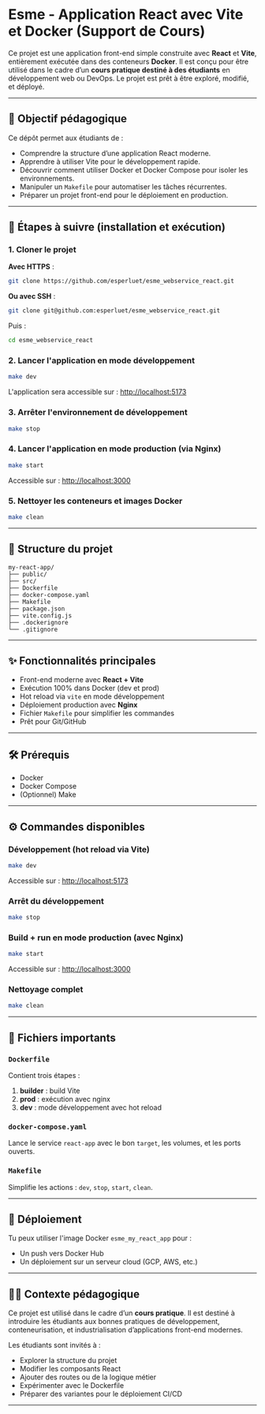 # Esme - Application React avec Vite et Docker (Support de Cours)

Ce projet est une application front-end simple construite avec **React** et **Vite**, entièrement exécutée dans des conteneurs **Docker**. Il est conçu pour être utilisé dans le cadre d’un **cours pratique destiné à des étudiants** en développement web ou DevOps. Le projet est prêt à être exploré, modifié, et déployé.

---

## 🎯 Objectif pédagogique

Ce dépôt permet aux étudiants de :
- Comprendre la structure d’une application React moderne.
- Apprendre à utiliser Vite pour le développement rapide.
- Découvrir comment utiliser Docker et Docker Compose pour isoler les environnements.
- Manipuler un `Makefile` pour automatiser les tâches récurrentes.
- Préparer un projet front-end pour le déploiement en production.

---

## 🧭 Étapes à suivre (installation et exécution)

### 1. Cloner le projet

**Avec HTTPS** :
```bash
git clone https://github.com/esperluet/esme_webservice_react.git
```

**Ou avec SSH** :
```bash
git clone git@github.com:esperluet/esme_webservice_react.git
```

Puis :
```bash
cd esme_webservice_react
```

### 2. Lancer l'application en mode développement
```bash
make dev
```
L'application sera accessible sur : [http://localhost:5173](http://localhost:5173)

### 3. Arrêter l'environnement de développement
```bash
make stop
```

### 4. Lancer l'application en mode production (via Nginx)
```bash
make start
```
Accessible sur : [http://localhost:3000](http://localhost:3000)

### 5. Nettoyer les conteneurs et images Docker
```bash
make clean
```

---

## 📁 Structure du projet

```
my-react-app/
├── public/
├── src/
├── Dockerfile
├── docker-compose.yaml
├── Makefile
├── package.json
├── vite.config.js
├── .dockerignore
└── .gitignore
```

---

## ✨ Fonctionnalités principales

- Front-end moderne avec **React + Vite**
- Exécution 100% dans Docker (dev et prod)
- Hot reload via `vite` en mode développement
- Déploiement production avec **Nginx**
- Fichier `Makefile` pour simplifier les commandes
- Prêt pour Git/GitHub

---

## 🛠️ Prérequis

- Docker
- Docker Compose
- (Optionnel) Make

---

## ⚙️ Commandes disponibles

### Développement (hot reload via Vite)
```bash
make dev
```
Accessible sur : [http://localhost:5173](http://localhost:5173)

### Arrêt du développement
```bash
make stop
```

### Build + run en mode production (avec Nginx)
```bash
make start
```
Accessible sur : [http://localhost:3000](http://localhost:3000)

### Nettoyage complet
```bash
make clean
```

---

## 📄 Fichiers importants

### `Dockerfile`
Contient trois étapes :
1. **builder** : build Vite
2. **prod** : exécution avec nginx
3. **dev** : mode développement avec hot reload

### `docker-compose.yaml`
Lance le service `react-app` avec le bon `target`, les volumes, et les ports ouverts.

### `Makefile`
Simplifie les actions : `dev`, `stop`, `start`, `clean`.

---

## 🚀 Déploiement

Tu peux utiliser l'image Docker `esme_my_react_app` pour :
- Un push vers Docker Hub
- Un déploiement sur un serveur cloud (GCP, AWS, etc.)

---

## 👨‍🏫 Contexte pédagogique

Ce projet est utilisé dans le cadre d’un **cours pratique**. Il est destiné à introduire les étudiants aux bonnes pratiques de développement, conteneurisation, et industrialisation d’applications front-end modernes.

Les étudiants sont invités à :
- Explorer la structure du projet
- Modifier les composants React
- Ajouter des routes ou de la logique métier
- Expérimenter avec le Dockerfile
- Préparer des variantes pour le déploiement CI/CD

---
